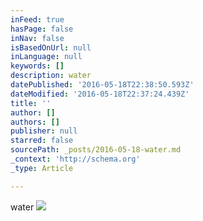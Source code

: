 ```yaml
---
inFeed: true
hasPage: false
inNav: false
isBasedOnUrl: null
inLanguage: null
keywords: []
description: water
datePublished: '2016-05-18T22:38:50.593Z'
dateModified: '2016-05-18T22:37:24.439Z'
title: ''
author: []
authors: []
publisher: null
starred: false
sourcePath: _posts/2016-05-18-water.md
_context: 'http://schema.org'
_type: Article

---
```

water
![](https://the-grid-user-content.s3-us-west-2.amazonaws.com/262c554b-533c-496f-9d1c-7a5135bac2d7.jpg)